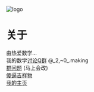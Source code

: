 ![logo](logo/logo.jpg)



# 关于
由热爱数学... \
我的数学[讨论Q群](https://jq.qq.com/?_wv=1027&k=HS2d1hsW) @_2,~0\_.making \
[群问题](http://paste.ubuntu.com/p/3MDRrBtYNv/) (马上会改) \
[傻逼吉祥物](https://user.qzone.qq.com/1776471067) \
[我的主页]()

